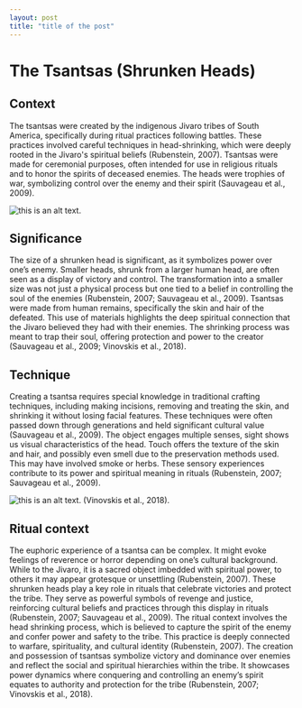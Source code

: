 ```yaml
---
layout: post 
title: "title of the post"
---
```

# The Tsantsas (Shrunken Heads)

## Context

The tsantsas were created by the indigenous Jivaro tribes of South America, specifically during ritual practices following battles. These practices involved careful techniques in head-shrinking, which were deeply rooted in the Jivaro's spiritual beliefs (Rubenstein, 2007). Tsantsas were made for ceremonial purposes, often intended for use in religious rituals and to honor the spirits of deceased enemies. The heads were trophies of war, symbolizing control over the enemy and their spirit (Sauvageau et al., 2009). 

 
![this is an alt text.](https://ctsciencecenter.org/wp-content/uploads/2022/08/Picture4-800x599.jpg "this is a sample image.")


## Significance

The size of a shrunken head is significant, as it symbolizes power over one’s enemy. Smaller heads, shrunk from a larger human head, are often seen as a display of victory and control. The transformation into a smaller size was not just a physical process but one tied to a belief in controlling the soul of the enemies (Rubenstein, 2007; Sauvageau et al., 2009). Tsantsas were made from human remains, specifically the skin and hair of the defeated. This use of materials highlights the deep spiritual connection that the Jivaro believed they had with their enemies. The shrinking process was meant to trap their soul, offering protection and power to the creator (Sauvageau et al., 2009; Vinovskis et al., 2018).

## Technique

Creating a tsantsa requires special knowledge in traditional crafting techniques, including making incisions, removing and treating the skin, and shrinking it without losing facial features. These techniques were often passed down through generations and held significant cultural value (Sauvageau et al., 2009). The object engages multiple senses, sight shows us visual characteristics of the head. Touch offers the texture of the skin and hair, and possibly even smell due to the preservation methods used. This may have involved smoke or herbs. These sensory experiences contribute to its power and spiritual meaning in rituals (Rubenstein, 2007; Sauvageau et al., 2009).

![this is an alt text.](https://github.com/user-attachments/assets/703e0b87-da62-4a86-8f15-2c1d7c333f48 "this is a samle image.") 
(Vinovskis et al., 2018).

## Ritual context  

The euphoric experience of a tsantsa can be complex. It might evoke feelings of reverence or horror depending on one’s cultural background. While to the Jivaro, it is a sacred object imbedded with spiritual power, to others it may appear grotesque or unsettling (Rubenstein, 2007). These shrunken heads play a key role in rituals that celebrate victories and protect the tribe. They serve as powerful symbols of revenge and justice, reinforcing cultural beliefs and practices through this display in rituals (Rubenstein, 2007; Sauvageau et al., 2009). The ritual context involves the head shrinking process, which is believed to capture the spirit of the enemy and confer power and safety to the tribe. This practice is deeply connected to warfare, spirituality, and cultural identity (Rubenstein, 2007). The creation and possession of tsantsas symbolize victory and dominance over enemies and reflect the social and spiritual hierarchies within the tribe. It showcases power dynamics where conquering and controlling an enemy’s spirit equates to authority and protection for the tribe (Rubenstein, 2007; Vinovskis et al., 2018).
